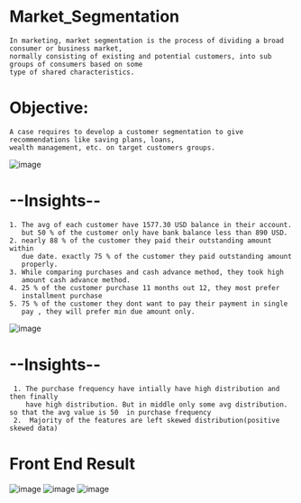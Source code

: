 # Market_Segmentation
    In marketing, market segmentation is the process of dividing a broad consumer or business market, 
    normally consisting of existing and potential customers, into sub groups of consumers based on some 
    type of shared characteristics.

# Objective:
    A case requires to develop a customer segmentation to give recommendations like saving plans, loans,
    wealth management, etc. on target customers groups.
 ![image](https://github.com/kaviyarasanEaswaran/Market_Segmentation/assets/129485308/72484bee-10b8-41ad-8a81-ef62f9aa269d)

# --Insights--
    1. The avg of each customer have 1577.30 USD balance in their account.
       but 50 % of the customer only have bank balance less than 890 USD.
    2. nearly 88 % of the customer they paid their outstanding amount within
       due date. exactly 75 % of the customer they paid outstanding amount
       properly.
    3. While comparing purchases and cash advance method, they took high
       amount cash advance method.
    4. 25 % of the customer purchase 11 months out 12, they most prefer
       installment purchase
    5. 75 % of the customer they dont want to pay their payment in single
       pay , they will prefer min due amount only.
![image](https://github.com/kaviyarasanEaswaran/Market_Segmentation/assets/129485308/89b825ff-fd6d-4de2-85bc-a8b4b3adc8f2)

# --Insights--
     1. The purchase frequency have intially have high distribution and then finally
        have high distribution. But in middle only some avg distribution. so that the avg value is 50  in purchase frequency
     2.  Majority of the features are left skewed distribution(positive skewed data)

# Front End Result
![image](https://github.com/kaviyarasanEaswaran/Market_Segmentation/assets/129485308/6e17f7a9-687c-432a-9160-e966be4ed83c)
![image](https://github.com/kaviyarasanEaswaran/Market_Segmentation/assets/129485308/cc606824-d855-46ae-9512-47b9e3c4b871)
![image](https://github.com/kaviyarasanEaswaran/Market_Segmentation/assets/129485308/5aa3195d-0263-4fdc-a55e-87d7e77d0088)


